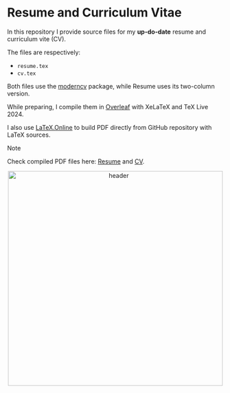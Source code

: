 # Resume and Curriculum Vitae

In this repository I provide source files for my **up-do-date** resume and curriculum vite (CV).

The files are respectively:
- `resume.tex`
- `cv.tex`

Both files use the [moderncv](https://github.com/moderncv/moderncv) package, while Resume uses its two-column version.

While preparing, I compile them in [Overleaf](https://www.overleaf.com/) with XeLaTeX and TeX Live 2024.

I also use [LaTeX.Online](https://github.com/aslushnikov/latex-online) to build PDF directly from GitHub repository with LaTeX sources. 

> [!NOTE]
> Check compiled PDF files here: [Resume](https://latexonline.cc/compile?git=https://github.com/kisnikser/CV&target=resume.tex&command=xelatex&force=true) and [CV](https://latexonline.cc/compile?git=https://github.com/kisnikser/CV&target=cv.tex&command=xelatex&force=true).

<div align="center">
  <img alt="header" width=500 src="https://github.com/user-attachments/assets/96a16e78-3863-4948-a5e3-52703d65680a">
</div>
